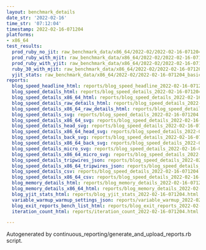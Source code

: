 ```yaml
---
layout: benchmark_details
date_str: '2022-02-16'
time_str: '07:12:04'
timestamp: 2022-02-16-071204
platforms:
- x86_64
test_results:
  prod_ruby_no_jit: raw_benchmark_data/x86_64/2022-02/2022-02-16-071204_basic_benchmark_prod_ruby_no_jit.json
  prod_ruby_with_mjit: raw_benchmark_data/x86_64/2022-02/2022-02-16-071204_basic_benchmark_prod_ruby_with_mjit.json
  prod_ruby_with_yjit: raw_benchmark_data/x86_64/2022-02/2022-02-16-071204_basic_benchmark_prod_ruby_with_yjit.json
  ruby_30_with_mjit: raw_benchmark_data/x86_64/2022-02/2022-02-16-071204_basic_benchmark_ruby_30_with_mjit.json
  yjit_stats: raw_benchmark_data/x86_64/2022-02/2022-02-16-071204_basic_benchmark_yjit_stats.json
reports:
  blog_speed_headline_html: reports/blog_speed_headline_2022-02-16-071204.html
  blog_speed_details_html: reports/blog_speed_details_2022-02-16-071204.html
  blog_speed_details_x86_64_html: reports/blog_speed_details_2022-02-16-071204.x86_64.html
  blog_speed_details_raw_details_html: reports/blog_speed_details_2022-02-16-071204.raw_details.html
  blog_speed_details_x86_64_raw_details_html: reports/blog_speed_details_2022-02-16-071204.x86_64.raw_details.html
  blog_speed_details_svg: reports/blog_speed_details_2022-02-16-071204.svg
  blog_speed_details_x86_64_svg: reports/blog_speed_details_2022-02-16-071204.x86_64.svg
  blog_speed_details_head_svg: reports/blog_speed_details_2022-02-16-071204.head.svg
  blog_speed_details_x86_64_head_svg: reports/blog_speed_details_2022-02-16-071204.x86_64.head.svg
  blog_speed_details_back_svg: reports/blog_speed_details_2022-02-16-071204.back.svg
  blog_speed_details_x86_64_back_svg: reports/blog_speed_details_2022-02-16-071204.x86_64.back.svg
  blog_speed_details_micro_svg: reports/blog_speed_details_2022-02-16-071204.micro.svg
  blog_speed_details_x86_64_micro_svg: reports/blog_speed_details_2022-02-16-071204.x86_64.micro.svg
  blog_speed_details_tripwires_json: reports/blog_speed_details_2022-02-16-071204.tripwires.json
  blog_speed_details_x86_64_tripwires_json: reports/blog_speed_details_2022-02-16-071204.x86_64.tripwires.json
  blog_speed_details_csv: reports/blog_speed_details_2022-02-16-071204.csv
  blog_speed_details_x86_64_csv: reports/blog_speed_details_2022-02-16-071204.x86_64.csv
  blog_memory_details_html: reports/blog_memory_details_2022-02-16-071204.html
  blog_memory_details_x86_64_html: reports/blog_memory_details_2022-02-16-071204.x86_64.html
  blog_yjit_stats_html: reports/blog_yjit_stats_2022-02-16-071204.html
  variable_warmup_warmup_settings_json: reports/variable_warmup_2022-02-16-071204.warmup_settings.json
  blog_exit_reports_bench_list_html: reports/blog_exit_reports_2022-02-16-071204.bench_list.html
  iteration_count_html: reports/iteration_count_2022-02-16-071204.html

---
```

Autogenerated by continuous_reporting/generate_and_upload_reports.rb script.
